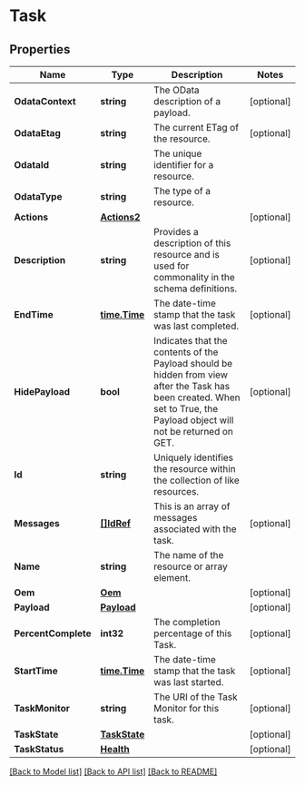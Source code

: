 # Task

## Properties
Name | Type | Description | Notes
------------ | ------------- | ------------- | -------------
**OdataContext** | **string** | The OData description of a payload. | [optional] 
**OdataEtag** | **string** | The current ETag of the resource. | [optional] 
**OdataId** | **string** | The unique identifier for a resource. | 
**OdataType** | **string** | The type of a resource. | 
**Actions** | [**Actions2**](Actions_2.md) |  | [optional] 
**Description** | **string** | Provides a description of this resource and is used for commonality  in the schema definitions. | [optional] 
**EndTime** | [**time.Time**](time.Time.md) | The date-time stamp that the task was last completed. | [optional] 
**HidePayload** | **bool** | Indicates that the contents of the Payload should be hidden from view after the Task has been created.  When set to True, the Payload object will not be returned on GET. | [optional] 
**Id** | **string** | Uniquely identifies the resource within the collection of like resources. | 
**Messages** | [**[]IdRef**](idRef.md) | This is an array of messages associated with the task. | [optional] 
**Name** | **string** | The name of the resource or array element. | 
**Oem** | [**Oem**](Oem.md) |  | [optional] 
**Payload** | [**Payload**](Payload.md) |  | [optional] 
**PercentComplete** | **int32** | The completion percentage of this Task. | [optional] 
**StartTime** | [**time.Time**](time.Time.md) | The date-time stamp that the task was last started. | [optional] 
**TaskMonitor** | **string** | The URI of the Task Monitor for this task. | [optional] 
**TaskState** | [**TaskState**](TaskState.md) |  | [optional] 
**TaskStatus** | [**Health**](Health.md) |  | [optional] 

[[Back to Model list]](../README.md#documentation-for-models) [[Back to API list]](../README.md#documentation-for-api-endpoints) [[Back to README]](../README.md)


